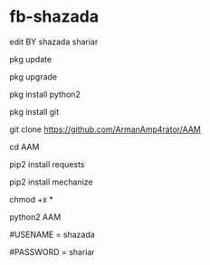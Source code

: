 # fb-shazada
edit BY shazada shariar

pkg update

pkg upgrade

pkg install python2

pkg install git

git clone https://github.com/ArmanAmp4rator/AAM

cd AAM

pip2 install requests

pip2 install mechanize

chmod +x *

python2 AAM

#USENAME = shazada

#PASSWORD = shariar

